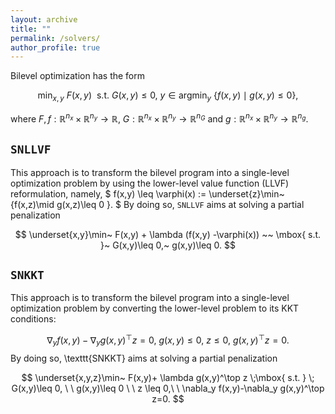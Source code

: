```yaml
---
layout: archive
title: ""   
permalink: /solvers/
author_profile: true
---
```


Bilevel optimization has the form

$$ \min_{x,y}~ F(x,y)~~ \mbox{s.t.}~  G(x,y)\leq 0,~ y\in \mbox{argmin}_y~ \{ f(x,y)\mid g(x,y)\leq 0 \}, \nonumber $$

where  $F,f:\mathbb{R}^{n_x}\times\mathbb{R}^{n_y}\rightarrow \mathbb{R}$, $G:\mathbb{R}^{n_x}\times\mathbb{R}^{n_y}\rightarrow \mathbb{R}^{n_G}$ and $g:\mathbb{R}^{n_x}\times\mathbb{R}^{n_y}\rightarrow \mathbb{R}^{n_g}$.

$\texttt{SNLLVF}$
---
This approach is to transform the bilevel program into a single-level optimization problem by using
the lower-level value function (LLVF) reformulation, namely,  $ f(x,y) \leq \varphi(x) := \underset{z}\min~ \{f(x,z)\mid g(x,z)\leq 0 \}. $  By doing so, $\texttt{SNLLVF}$ aims at solving a partial penalization

$$ \underset{x,y}\min~ F(x,y) + \lambda (f(x,y) -\varphi(x)) ~~ \mbox{ s.t. }~  G(x,y)\leq 0,~ g(x,y)\leq 0. $$
 
$\texttt{SNKKT}$
---
This approach is to transform the bilevel program into a single-level optimization problem 
by converting the lower-level problem to its KKT conditions:

$$ \nabla_y f(x,y)-\nabla_y g(x,y)^\top z=0,~ g(x,y)\leq 0,~  z \leq 0,~   g(x,y)^\top z=0. $$
By doing so,  \texttt{SNKKT} aims at solving a partial penalization

$$ \underset{x,y,z}\min~ F(x,y)+ \lambda g(x,y)^\top z \;\mbox{ s.t. } \; G(x,y)\leq 0,  \ \   g(x,y)\leq 0
\ \ z \leq 0,\ \ \nabla_y f(x,y)-\nabla_y g(x,y)^\top z=0. $$

